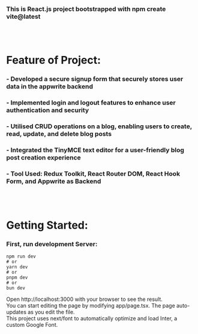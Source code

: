 ### This is React.js project bootstrapped with npm create vite@latest
<br/> <br/>

# Feature of Project: 
###  - Developed a secure signup form that securely stores user data in the appwrite backend 
###  - Implemented login and logout features to enhance user authentication and security
###  - Utilised CRUD operations on a blog, enabling users to create, read, update, and delete blog posts 
###  - Integrated the TinyMCE text editor for a user-friendly blog post creation experience
###  - Tool  Used: Redux Toolkit, React Router DOM, React Hook Form, and Appwrite as Backend

<br/> <br/>

# Getting Started:
### First, run development Server:

```
npm run dev
# or
yarn dev
# or
pnpm dev
# or
bun dev
```

Open http://localhost:3000 with your browser to see the result.
<br/>
You can start editing the page by modifying app/page.tsx. The page auto-updates as you edit the file.
<br/>
This project uses next/font to automatically optimize and load Inter, a custom Google Font.
<br/>


